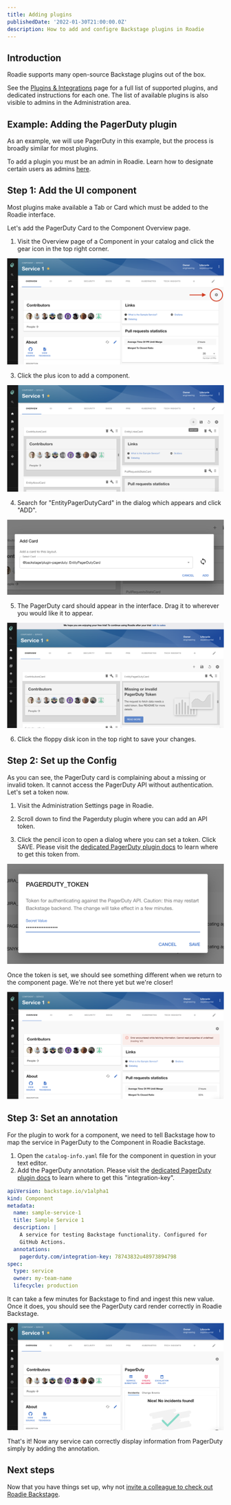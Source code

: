 ```yaml
---
title: Adding plugins
publishedDate: '2022-01-30T21:00:00.0Z'
description: How to add and configre Backstage plugins in Roadie
---
```


## Introduction

Roadie supports many open-source Backstage plugins out of the box. 

See the [Plugins & Integrations](/docs/integrations/) page for a full list of supported plugins, and dedicated instructions for each one. The list of available plugins is also visible to admins in the Administration area.

## Example: Adding the PagerDuty plugin

As an example, we will use PagerDuty in this example, but the process is broadly similar for most plugins.

To add a plugin you must be an admin in Roadie. Learn how to designate certain users as admins [here](/docs/getting-started/create-admin-group/).

## Step 1: Add the UI component

Most plugins make available a Tab or Card which must be added to the Roadie interface.

Let's add the PagerDuty Card to the Component Overview page.

1. Visit the Overview page of a Component in your catalog and click the gear icon in the top right corner.

![Backstage page showing a service with various cards which pull in information from third-party systems](./component-overview-page.png)

3. Click the plus icon to add a component.

![The same view with a red arrow pointing to a plus icon which has appeared in place of the gear icon](./plus-icon.png)

4. Search for "EntityPagerDutyCard" in the dialog which appears and click "ADD".

![a modal dialog with a search box. Searching selects an option from the list. There is an add button at the bottom of the dialog.](./add-pagerduty-card.png)

5. The PagerDuty card should appear in the interface. Drag it to wherever you would like it to appear.

![A new card has appeared on the page. It has the text "Missing or Invalid PagerDuty token"](./missing-invalid-token.png)

6. Click the floppy disk icon in the top right to save your changes.

## Step 2: Set up the Config

As you can see, the PagerDuty card is complaining about a missing or invalid token. It cannot access the PagerDuty API without authentication. Let's set a token now.

1. Visit the Administration Settings page in Roadie.

2. Scroll down to find the Pagerduty plugin where you can add an API token.

3. Click the pencil icon to open a dialog where you can set a token. Click SAVE. Please visit the [dedicated PagerDuty plugin docs](/docs/integrations/pagerduty/) to learn where to get this token from.

![A modal dialog with an input where we can input a secret and a save button](./set-token-dialog.png)

Once the token is set, we should see something different when we return to the component page. We're not there yet but we're closer!

![The PagerDuty plugin card now shows an error](./pagerduty-plugin-with-error.png)

## Step 3: Set an annotation

For the plugin to work for a component, we need to tell Backstage how to map the service in PagerDuty to the Component in Roadie Backstage.

1. Open the `catalog-info.yaml` file for the component in question in your text editor.
2. Add the PagerDuty annotation. Please visit the [dedicated PagerDuty plugin docs](/docs/integrations/pagerduty/) to learn where to get this "integration-key".

```yaml
apiVersion: backstage.io/v1alpha1
kind: Component
metadata:
  name: sample-service-1
  title: Sample Service 1
  description: |
    A service for testing Backstage functionality. Configured for
    GitHub Actions.
  annotations:
    pagerduty.com/integration-key: 78743832u48973894798
spec:
  type: service
  owner: my-team-name
  lifecycle: production
```

It can take a few minutes for Backstage to find and ingest this new value. Once it does, you should see the PagerDuty card render correctly in Roadie Backstage.

![PagerDuty card showing who is on call and any active incidents](./pagerduty-plugin-works.png)

That's it! Now any service can correctly display information from PagerDuty simply by adding the annotation.

## Next steps

Now that you have things set up, why not [invite a colleague to check out Roadie Backstage](/docs/getting-started/user-management/).
